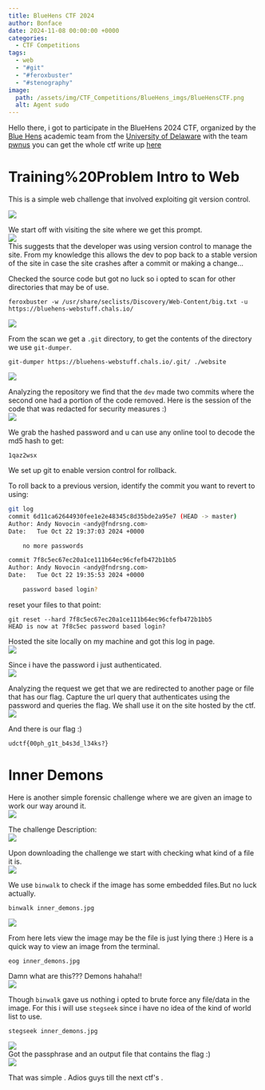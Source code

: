 ```yaml
---
title: BlueHens CTF 2024
author: Bonface
date: 2024-11-08 00:00:00 +0000
categories:
  - CTF Competitions
tags:
  - web
  - "#git"
  - "#feroxbuster"
  - "#stenography"
image:
  path: /assets/img/CTF_Competitions/BlueHens_imgs/BlueHensCTF.png
  alt: Agent sudo
---
```




Hello there, i got to participate  in the BlueHens 2024 CTF, organized by the [Blue Hens](https://ctftime.org/team/64660) academic team from the [University of Delaware](https://udel.edu/) with the team [pwnus](https://blog.pwnus.site/) you can get the whole ctf write up [here](https://blog.pwnus.site/posts/Bluehenctf2024/)

# Training%20Problem Intro to Web

This is a simple web challenge that involved exploiting git version control.  

![](../assets/img/CTF_Competitions/BlueHens_imgs/Inner%20Demons/1.png)



We start off with visiting the site where we get this prompt.  
![](/assets/img/CTF_Competitions/BlueHens_imgs/Training%20Problem/5.png)  
This suggests that the developer was using version control to manage the site.
From my knowledge this allows the dev to pop back to a stable version of the site in case the site crashes after a commit or making a change...

Checked the source code but got no luck so i opted to scan for other directories that may be of use.
```
feroxbuster -w /usr/share/seclists/Discovery/Web-Content/big.txt -u https://bluehens-webstuff.chals.io/

```

![](/assets/img/CTF_Competitions/BlueHens_imgs/Training%20Problem/2.png)  

From the scan we get a `.git` directory, to get the contents of the directory we use `git-dumper`.
```
git-dumper https://bluehens-webstuff.chals.io/.git/ ./website
```

![](/assets/img/CTF_Competitions/BlueHens_imgs/Training%20Problem/3.png)  

Analyzing  the repository we find that the `dev` made two commits where the second one had a portion of the code removed.
Here is the session of the code that was redacted for security measures :)  
![](/assets/img/CTF_Competitions/BlueHens_imgs/Training%20Problem/7.png)  

We grab the hashed password and u can use any online tool to decode the md5 hash to get:
```
1qaz2wsx
```

We set up git to enable version control for rollback.

To roll back to a previous version, identify the commit you want to revert to using:
```bash
git log
commit 6d11ca62644930fee1e2e48345c8d35bde2a95e7 (HEAD -> master)
Author: Andy Novocin <andy@fndrsng.com>
Date:   Tue Oct 22 19:37:03 2024 +0000

    no more passwords

commit 7f8c5ec67ec20a1ce111b64ec96cfefb472b1bb5
Author: Andy Novocin <andy@fndrsng.com>
Date:   Tue Oct 22 19:35:53 2024 +0000

    password based login?

```

reset your files to that point:
```
git reset --hard 7f8c5ec67ec20a1ce111b64ec96cfefb472b1bb5
HEAD is now at 7f8c5ec password based login?

```

Hosted the site locally on my machine and got this log in page.  
![](/assets/img/CTF_Competitions/BlueHens_imgs/Training%20Problem/8.png)  

Since i have the password i just authenticated.  
![](/assets/img/CTF_Competitions/BlueHens_imgs/Training%20Problem/9.png)  

Analyzing the request we get that we are redirected to another page or file that has our flag.
Capture the url query that authenticates using the password and queries the flag.
We shall use it on the site hosted by the ctf.  
![](/assets/img/CTF_Competitions/BlueHens_imgs/Training%20Problem/4.png)  

And there is our flag :)  
```
udctf{00ph_g1t_b4s3d_l34ks?}
```



# Inner Demons

Here is another simple forensic challenge where we are given an image to work our way around it.  
![](/assets/img/CTF_Competitions/BlueHens_imgs/Inner%20Demons/yes.gif)  

The challenge Description:  
![](/assets/img/CTF_Competitions/BlueHens_imgs/Inner%20Demons/1.png)  

Upon downloading the challenge we start with checking what kind of a file it is.  
![](/assets/img/CTF_Competitions/BlueHens_imgs/Inner%20Demons/3.png)  

We use `binwalk` to check if the image has some embedded files.But no luck actually.  
```
binwalk inner_demons.jpg 
```
![](/assets/img/CTF_Competitions/BlueHens_imgs/Inner%20Demons/4.png)  

From here lets view the image may be the file is just lying there :)
Here is a quick way to view an image from the terminal.
```
eog inner_demons.jpg
```

Damn what are this??? Demons hahaha!!  
![](/assets/img/CTF_Competitions/BlueHens_imgs/Inner%20Demons/inner_demons.jpg)  


Though `binwalk` gave us nothing i opted to brute force any file/data  in the image.
For this i will use `stegseek`  since i have no idea of the kind of world list to use.
```
stegseek inner_demons.jpg
```
![](/assets/img/CTF_Competitions/BlueHens_imgs/Inner%20Demons/5.png)  
Got the passphrase and an output file that contains the flag :)  
![](/assets/img/CTF_Competitions/BlueHens_imgs/Inner%20Demons/6.png)  

That was simple .
Adios guys till the next ctf's .

